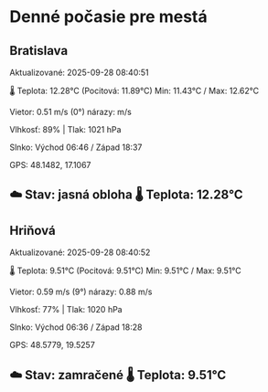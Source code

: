 ﻿# Denné počasie pre mestá

## Bratislava
Aktualizované: 2025-09-28 08:40:51

🌡️ Teplota: 12.28°C 
(Pocitová: 11.89°C)
Min: 11.43°C / Max: 12.62°C

Vietor: 0.51 m/s    (0°) 
nárazy:  m/s

Vlhkosť: 89% | Tlak: 1021 hPa

Slnko: Východ 06:46 / Západ 18:37

GPS: 48.1482, 17.1067

☁️ Stav: jasná obloha        🌡️ Teplota: 12.28°C
---

## Hriňová
Aktualizované: 2025-09-28 08:40:52

🌡️ Teplota: 9.51°C 
(Pocitová: 9.51°C)
Min: 9.51°C / Max: 9.51°C

Vietor: 0.59 m/s (9°)
nárazy: 0.88 m/s

Vlhkosť: 77% | Tlak: 1020 hPa

Slnko: Východ 06:36 / Západ 18:28

GPS: 48.5779, 19.5257

☁️ Stav: zamračené        🌡️ Teplota: 9.51°C
---
